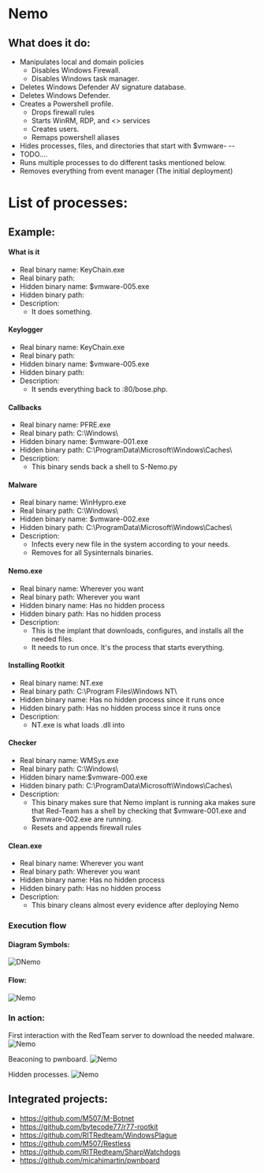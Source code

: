 

# Nemo

## What does it do:
- Manipulates local and domain policies
  - Disables Windows Firewall.
  - Disables Windows task manager.
- Deletes Windows Defender AV signature database.
- Deletes Windows Defender.
- Creates a Powershell profile.
  - Drops firewall rules
  - Starts WinRM, RDP, and <> services
  - Creates users.
  - Remaps powershell aliases
- Hides processes, files, and directories that start with $vmware-<whatever>
-- 
- TODO.... <continue>
- Runs multiple processes to do different tasks mentioned below.
- Removes everything from event manager (The initial deployment)




# List of processes:
## Example:
#### What is it
- Real binary name: KeyChain.exe
- Real binary path: <path>
- Hidden binary name: $vmware-005.exe
- Hidden binary path: <path>
- Description:
  - It does something.

#### Keylogger 
- Real binary name: KeyChain.exe
- Real binary path: <path>
- Hidden binary name: $vmware-005.exe
- Hidden binary path: <path>
- Description:
  - It sends everything back to <IP>:80/bose.php.

#### Callbacks
- Real binary name: PFRE.exe
- Real binary path: C:\Windows\
- Hidden binary name: $vmware-001.exe
- Hidden binary path: C:\ProgramData\Microsoft\Windows\Caches\
- Description:
  - This binary sends back a shell to S-Nemo.py

#### Malware 
- Real binary name: WinHypro.exe
- Real binary path: C:\Windows\
- Hidden binary name: $vmware-002.exe
- Hidden binary path: C:\ProgramData\Microsoft\Windows\Caches\
- Description:
  - Infects every new file in the system according to your needs.
  - Removes for all Sysinternals binaries.

#### Nemo.exe
- Real binary name: Wherever you want
- Real binary path: Wherever you want
- Hidden binary name: Has no hidden process 
- Hidden binary path: Has no hidden process
- Description:
  - This is the implant that downloads, configures, and installs all the needed files.
  - It needs to run once. It's the process that starts everything.

#### Installing Rootkit
- Real binary name: NT.exe
- Real binary path: C:\Program Files\Windows NT\
- Hidden binary name: Has no hidden process since it runs once
- Hidden binary path: Has no hidden process since it runs once
- Description:
  - NT.exe is what loads <name>.dll into <Key>

#### Checker
- Real binary name: WMSys.exe
- Real binary path: C:\Windows\
- Hidden binary name:$vmware-000.exe
- Hidden binary path: C:\ProgramData\Microsoft\Windows\Caches\
- Description:
  - This binary makes sure that Nemo implant is running aka makes sure that Red-Team has a shell by checking that $vmware-001.exe and $vmware-002.exe are running. 
  - Resets and appends firewall rules
  
#### Clean.exe
- Real binary name: Wherever you want
- Real binary path: Wherever you want
- Hidden binary name: Has no hidden process 
- Hidden binary path: Has no hidden process
- Description:
  - This binary cleans almost every evidence after deploying Nemo

### Execution flow
#### Diagram Symbols:
![DNemo](https://github.com/M507/Nemo/raw/master/Examples/NemoDiagramD.png)
#### Flow:
![Nemo](https://github.com/M507/Nemo/raw/master/Examples/NemoDiagram.png)
### In action:
First interaction with the RedTeam server to download the needed malware.
![Nemo](https://github.com/M507/Nemo/raw/master/Examples/HTTPLoading.png)

Beaconing to pwnboard.
![Nemo](https://github.com/M507/Nemo/raw/master/Examples/In-action.PNG)

Hidden processes.
![Nemo](https://github.com/M507/Nemo/blob/master/Examples/NemoProcesses.PNG)

## Integrated projects:
- https://github.com/M507/M-Botnet
- https://github.com/bytecode77/r77-rootkit
- https://github.com/RITRedteam/WindowsPlague
- https://github.com/M507/Restless
- https://github.com/RITRedteam/SharpWatchdogs
- https://github.com/micahjmartin/pwnboard
